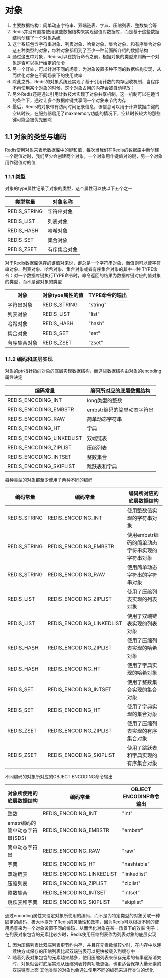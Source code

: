 # 对象
1.  主要数据结构：简单动态字符串、双端链表、字典、压缩列表、整数集合等
2.  Redis并没有直接使用这些数据结构来实现键值对数据库，而是基于这些数据结构创建了一个对象系统
3.  这个系统包含字符串对象、列表对象、哈希对象、集合对象、和有序集合对象这五种类型的对象，每种对象都用到了至少一种前面所介绍的数据结构
4.  通过这五中对象，Redis可以在执行命令之前，根据对象的类型来判断一个对象是否可以执行给定的命令
5.  另一个好处，可以针对不同的场景，为对象设置多种不同的数据结构实现，从而优化对象在不同场景下的使用效率
6.  除此之外，Redis的对象系统还实现了基于引用计数的内存回收机制，当程序不再使用某个对象的时候，这个对象占用的内存会被自动释放；
7.  另外Redis还是通过引用计数技术实现了对象共享机制，这一机制可以在适当的条件下，通过让多个数据库键共享同一个对象来节约内存
8.  最后，Redis的对象带有访问时间记录信息，该信息可以用于计算数据库键的空转时长，在服务器启用了maxmemory功能的情况下，空转时长较大的那些键可能会被优先删除

## 1.1 对象的类型与编码
Redis使用对象来表示数据库中的键和值，每次当我们在Redis的数据库中新创建一个键值对时，我们至少会创建两个对象，一个对象用作键值对的键，另一个对象用作键值对的值

### 1.1.1 类型
对象的type属性记录了对象的类型，这个属性可以使以下五个之一

| 类型常量 | 对象名称 | 
| ---- | ---- | 
| REDIS_STRING | 字符串对象 | 
| REDIS_LIST | 列表对象 | 
| REDIS_HASH | 哈希对象 | 
| REDIS_SET | 集合对象 | 
| REDIS_ZSET | 有序集合对象 | 

对于Redis数据库保存的键值对来说，键总是一个字符串对象，而值则可以使字符串对象、列表对象、哈希对象、集合对象或者有序集合对象的其中一种
TYPE命令：对一个数据库键执行TYPE命令时，命令返回的结果为数据库键对应的值对象的类型，而不是键对象的类型

| 对象 | 对象tyoe属性的值 | TYPE命令的输出 | 
| ---- | ---- | ---- |
| 字符串对象 | REDIS_STRING | "string" | 
| 列表对象 | REDIS_LIST | "list" | 
| 哈希对象 | REDIS_HASH | "hash" | 
| 集合对象 | REDIS_SET | "set" | 
| 有序集合对象 | REDIS_ZSET | "zset" |

### 1.1.2 编码和底层实现
对象的ptr指针指向对象的底层实现数据结构，而这些数据结构由对象的encoding属性决定

| 编码常量 | 编码所对应的底层数据结构 | 
| ---- | ---- | 
| REDIS_ENCODING_INT | long类型的整数 | 
| REDIS_ENCODING_EMBSTR | embstr编码的简单动态字符串 | 
| REDIS_ENCODING_RAW | 简单动态字符串 | 
| REDIS_ENCODING_HT | 字典 | 
| REDIS_ENCODING_LINKEDLIST | 双端链表 | 
| REDIS_ENCODING_ZIPLIST | 压缩列表 | 
| REDIS_ENCODING_INTSET | 整数集合 | 
| REDIS_ENCODING_SKIPLIST | 跳跃表和字典 | 

每种类型的对象都至少使用了两种不同的编码

| 编码常量 | 编码常量 | 编码所对应的底层数据结构 | 
| ---- | ---- | ---- | 
| REDIS_STRING | REDIS_ENCODING_INT | 使用整数值实现的字符串对象 | 
| REDIS_STRING | REDIS_ENCODING_EMBSTR | 使用embstr编码的简单动态字符串实现的字符串对象 | 
| REDIS_STRING | REDIS_ENCODING_RAW | 使用简单动态字符串的字符串对象 | 
| REDIS_LIST | REDIS_ENCODING_ZIPLIST | 使用了压缩列表实现的列表对象 | 
| REDIS_LIST | REDIS_ENCODING_LINKEDLIST | 使用了双端链表实现的列表对象 | 
| REDIS_HASH | REDIS_ENCODING_ZIPLIST | 使用了压缩列表实现的哈希对象 | 
| REDIS_HASH | REDIS_ENCODING_HT | 使用了字典实现的哈希对象 | 
| REDIS_SET | REDIS_ENCODING_INTSET | 使用了整数集合实现的集合对象 | 
| REDIS_SET | REDIS_ENCODING_HT | 使用了字典实现的集合对象 | 
| REDIS_ZSET | REDIS_ENCODING_ZIPLIST | 使用了压缩列表实现的有序集合对象 | 
| REDIS_ZSET | REDIS_ENCODING_SKIPLIST | 使用了跳跃表和字典实现的有序集合对象 | 

不同编码的对象所对应的OBJECT ENCODING命令输出

| 对象所使用的底层数据结构 | 编码常量 | OBJECT ENCODINF命令输出 | 
| ---- | ---- | ---- |
| 整数 | REDIS_ENCODING_INT | "int" | 
| emstr编码的简单动态字符串(SDS) | REDIS_ENCODING_EMBSTR | "embstr" | 
| 简单动态字符串 | REDIS_ENCODING_RAW | "raw" | 
| 字典 | REDIS_ENCODING_HT | "hashtable" | 
| 双端链表 | REDIS_ENCODING_LINKEDLIST | "linkedlist" |
| 压缩列表 | REDIS_ENCODING_ZIPLIST | "ziplist" | 
| 整数集合 | REDIS_ENCODING_INTSET | "intset" | 
| 跳跃表和字典 | REDIS_ENCODING_SKIPLIST | "skiplist" |

通过encoding属性来设定对象所使用的编码，而不是为特定类型的对象关联一种固定的编码，极大地提升了Redis的灵活性和效率，因为Redis可以根据不同的使用场景来为一个对象设置不同的编码，从而优化对象在某一场景下的效率
例子：在列表对象包含的元素比较少时，Redis使用压缩列表作为列表对象的底层实现
1.  因为压缩列表比双端列表更节约内存，并且在元素数量较少时，在内存中以连续块方式保存的压缩列表比起双端链表可以更快被载入到缓存中
2.  随着列表对象包含的元素越来越多，使用压缩列表来保存元素的有事逐渐消失时，对象就会将底层实现从压缩列表转向功能更强、也更适合保存大量元素的双端链表上面
其他类型的对象也会通过使用不同的编码来进行类似的优化
